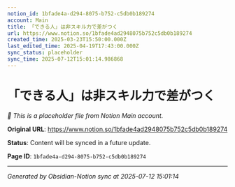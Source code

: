 ```yaml
---
notion_id: 1bfade4a-d294-8075-b752-c5db0b189274
account: Main
title: 「できる人」は非スキル力で差がつく
url: https://www.notion.so/1bfade4ad2948075b752c5db0b189274
created_time: 2025-03-23T15:50:00.000Z
last_edited_time: 2025-04-19T17:43:00.000Z
sync_status: placeholder
sync_time: 2025-07-12T15:01:14.986868
---
```


# 「できる人」は非スキル力で差がつく

*🔄 This is a placeholder file from Notion Main account.*

**Original URL**: https://www.notion.so/1bfade4ad2948075b752c5db0b189274

**Status**: Content will be synced in a future update.

**Page ID**: `1bfade4a-d294-8075-b752-c5db0b189274`

---

*Generated by Obsidian-Notion sync at 2025-07-12 15:01:14*

